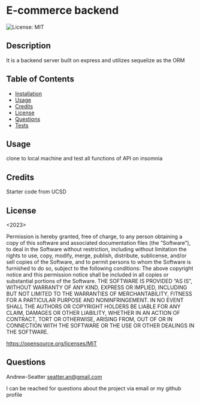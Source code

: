 # E-commerce backend
  ![License: MIT](https://img.shields.io/badge/License-MIT-yellow.svg)


## Description

It is a backend server built on express and utilizes sequelize as the ORM

## Table of Contents

- [Installation](#installation)
- [Usage](#usage)
- [Credits](#credits)
- [License](#license)
- [Questions](#Questions)
- [Tests](#tests)

## Usage

clone to local machine and test all functions of API on insomnia


## Credits
Starter code from UCSD

## License
<2023> <Andrew-Seatter>

Permission is hereby granted, free of charge, to any person obtaining a copy of this software and associated documentation files (the “Software”), to deal in the Software without restriction, including without limitation the rights to use, copy, modify, merge, publish, distribute, sublicense, and/or sell copies of the Software, and to permit persons to whom the Software is furnished to do so, subject to the following conditions:
      The above copyright notice and this permission notice shall be included in all copies or substantial portions of the Software.
      THE SOFTWARE IS PROVIDED “AS IS”, WITHOUT WARRANTY OF ANY KIND, EXPRESS OR IMPLIED, INCLUDING BUT NOT LIMITED TO THE WARRANTIES OF MERCHANTABILITY, FITNESS FOR A PARTICULAR PURPOSE AND NONINFRINGEMENT. IN NO EVENT SHALL THE AUTHORS OR COPYRIGHT HOLDERS BE LIABLE FOR ANY CLAIM, DAMAGES OR OTHER LIABILITY, WHETHER IN AN ACTION OF CONTRACT, TORT OR OTHERWISE, ARISING FROM, OUT OF OR IN CONNECTION WITH THE SOFTWARE OR THE USE OR OTHER DEALINGS IN THE SOFTWARE.

https://opensource.org/licenses/MIT
## Questions
Andrew-Seatter
seatter.an@gmail.com

I can be reached for questions about the project via email or my github profile


